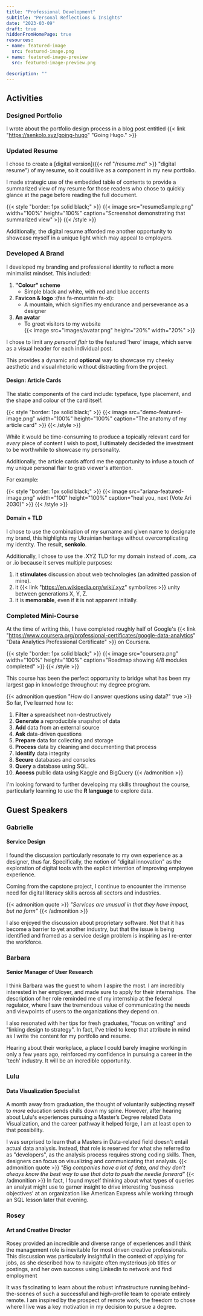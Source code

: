 ```yaml
---
title: "Professional Development"
subtitle: "Personal Reflections & Insights"
date: "2023-03-09"
draft: true
hiddenFromHomePage: true
resources:
- name: featured-image
  src: featured-image.png
- name: featured-image-preview
  src: featured-image-preview.png

description: ""
---
```

<!--more-->

## Activities

### Designed Portfolio

I wrote about the portfolio design process in a blog post entitled {{< link "https://senkolo.xyz/going-hugo" "Going Hugo." >}}

### Updated Resume

I chose to create a [digital version]({{< ref "/resume.md" >}} "digital resume") of my resume, so it could live as a component in my new portfolio.

I made strategic use of the embedded table of contents to provide a summarized view of my resume for those readers who chose to quickly glance at the page before reading the full document.

{{< style "border: 1px solid black;" >}}
{{< image src="resumeSample.png" width="100%" height="100%" caption="Screenshot demonstrating that summarized view" >}}
{{< /style >}}

Additionally, the digital resume afforded me another opportunity to showcase myself in a unique light which may appeal to employers.

### Developed A Brand

I developed my branding and professional identity to reflect a more minimalist mindset. This included:

1. **"Colour" scheme**
    - Simple black and white, with red and blue accents
1. **Favicon & logo** :(fas fa-mountain fa-xl):
    - A mountain, which signifies my endurance and perseverance as a designer
1. **An avatar**
    - To greet visitors to my website <br>{{< image src="images/avatar.png" height="20%" width="20%" >}}


I chose to limit any *personal flair* to the featured 'hero' image, which serve as a visual header for each individual post.

This provides a dynamic and **optional** way to showcase my cheeky aesthetic and visual rhetoric without distracting from the project.

#### Design: Article Cards

The static components of the card include: typeface, type placement, and the shape and colour of the card itself.

{{< style "border: 1px solid black;" >}}
{{< image src="demo-featured-image.png"  width="100%" height="100%" caption="The anatomy of my article card"  >}}
{{< /style >}}

While it would be time-consuming to produce a topically relevant card for *every* piece of content I wish to post, I ultimately decideded the investment to be worthwhile to showcase my personality.

Additionally, the article cards afford me the opportunity to infuse a touch of my unique personal flair to grab viewer's attention.

For example:

{{< style "border: 1px solid black;" >}}
{{< image src="ariana-featured-image.png" width="100" height="100%" caption="heal you, next (Vote Ari 2030)" >}}
{{< /style >}}

#### Domain + TLD

I chose to use the combination of my surname and given name to designate my brand, this highlights my Ukrainian heritage without overcomplicating my identity. The result, **senkolo**.

Additionally, I chose to use the .XYZ TLD for my domain instead of .com, .ca or .io because it serves multiple purposes:

1. it **stimulates** discussion about web technologies (an admitted passion of mine).
1. it {{< link "https://en.wikipedia.org/wiki/.xyz" symbolizes >}} unity between generations X, Y, Z.
1. it is **memorable**, even if it is not apparent initially.

### Completed Mini-Course

At the time of writing this, I have completed roughly half of Google's {{< link "https://www.coursera.org/professional-certificates/google-data-analytics" "Data Analytics Professional Certificate" >}} on Coursera. 

{{< style "border: 1px solid black;" >}}
{{< image src="coursera.png" width="100%" height="100%" caption="Roadmap showing 4/8 modules completed" >}}
{{< /style >}}

This course has been the perfect opportunity to bridge what has been my largest gap in knowledge throughout my degree program.

{{< admonition question "How do I answer questions using data?" true >}}
So far, I've learned how to:
1. **Filter** a spreadsheet non-destructively
1. **Generate** a reproducible snapshot of data
1. **Add** data from an external source
1. **Ask** data-driven questions
1. **Prepare** data for collecting and storage 
1. **Process** data by cleaning and documenting that process
1. **Identify** data integrity
1. **Secure** databases and consoles
1. **Query** a database using SQL.
1. **Access** public data using Kaggle and BigQuery
{{< /admonition >}}

I'm looking forward to further developing my skills throughout the course, particularly learning to use the **R language** to explore data.

## Guest Speakers

### Gabrielle
#### Service Design

I found the discussion particularly resonate to my own experience as a designer, thus far. Specifically, the notion of "digital innovation" as the exploration of digital tools with the explicit intention of improving employee experience.

Coming from the capstone project, I continue to encounter the immense need for digital literacy skills across all sectors and industries.

{{< admonition quote >}}
*"Services are unusual in that they have impact, but no form"*
{{< /admonition >}}

I also enjoyed the discussion about proprietary software. Not that it has become a barrier to yet another industry, but that the issue is being identified and framed as a service design problem is inspiring as I re-enter the workforce.

### Barbara
#### Senior Manager of User Research

I think Barbara was the guest to whom I aspire the most. I am incredibly interested in her employer, and made sure to apply for their internships. The description of her role reminded me of my internship at the federal regulator, where I saw the tremendous value of communicating the needs and viewpoints of users to the organizations they depend on.


I also resonated with her tips for fresh graduates, "focus on writing" and "linking design to strategy". In fact, I've tried to keep that attribute in mind as I write the content for my portfolio and resume.

Hearing about their workplace, a place I could barely imagine working in only a few years ago, reinforced my confidence in pursuing a career in the 'tech' industry. It will be an incredible opportunity.

### Lulu
#### Data Visualization Specialist

A month away from graduation, the thought of voluntarily subjecting myself to *more* education sends chills down my spine. However, after hearing about Lulu's experiences pursuing a Master’s Degree related Data Visualization, and the career pathway it helped forge, I am at least open to that possibility.

I was surprised to learn that a Masters in Data-related field doesn't entail actual data analysis. Instead, that role is reserved for what she referred to as "developers", as the analysis process requires strong coding skills. Then, designers can focus on visualizing and communicating that analysis. 
{{< admonition quote >}}
*"Big companies have a lot of data, and they don't always know the best way to use that data to push the needle forward"*
{{< /admonition >}}
 In fact, I found myself thinking about what types of queries an analyst might use to garner insight to drive interesting 'business objectives' at an organization like American Express while working through an SQL lesson later that evening.  

### Rosey
#### Art and Creative Director

Rosey provided an incredible and diverse range of experiences and I think the management role is inevitable for most driven creative professionals. This discussion was particularly insightful in the context of applying for jobs, as she described how to navigate often mysterious job titles or postings, and her own success using LinkedIn to network and find employment

It was fascinating to learn about the robust infrastructure running behind-the-scenes of such a successful and high-profile team to operate entirely remote. I am inspired by the prospect of remote work, the freedom to chose where I live was a key motivation in my decision to pursue a degree. 